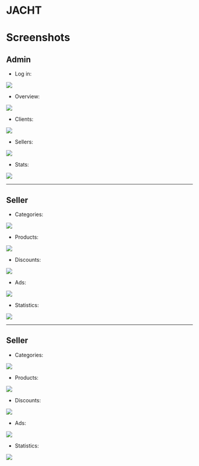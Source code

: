 # JACHT


# Screenshots

## Admin
- Log in:
<img src="https://i.ibb.co/yhvrMHk/Screenshot-2022-09-26-164901.png">

- Overview:
<img src="https://i.ibb.co/kmf4KpG/Screenshot-2022-09-26-165141.png">

- Clients:
<img src="https://i.ibb.co/f0RJnZ5/Screenshot-2022-09-26-164952.png">

- Sellers:
<img src="https://i.ibb.co/NW6VdMB/Screenshot-2022-09-26-165026.png">

- Stats:
<img src="https://i.ibb.co/RzVFnNP/Screenshot-2022-09-26-165117.png">

-------
## Seller

- Categories:
<img src="https://imgpile.com/images/T2YXyL.png">

- Products:
<img src="https://imgpile.com/images/T2YoGx.png">

- Discounts:
<img src="https://imgpile.com/images/T2YqXj.png">

- Ads:
<img src="https://imgpile.com/images/T2YLbC.png">

- Statistics:
<img src="https://imgpile.com/images/T2YOlS.png">

-------
## Seller

- Categories:
<img src="https://imgpile.com/images/T2YXyL.png">

- Products:
<img src="https://imgpile.com/images/T2YoGx.png">

- Discounts:
<img src="https://imgpile.com/images/T2YqXj.png">

- Ads:
<img src="https://imgpile.com/images/T2YLbC.png">

- Statistics:
<img src="https://imgpile.com/images/T2YOlS.png">
